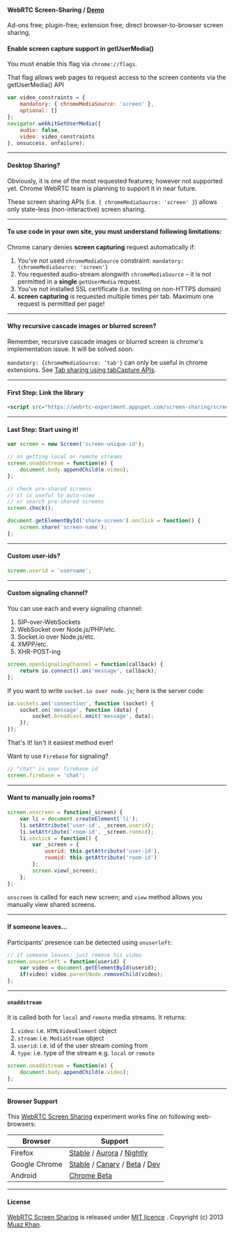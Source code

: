 #### WebRTC Screen-Sharing / [Demo](https://webrtc-experiment.appspot.com/screen-sharing/)

Ad-ons free; plugin-free; extension free; direct browser-to-browser screen sharing.

#### Enable screen capture support in getUserMedia()

You must enable this flag via `chrome://flags`.

That flag allows web pages to request access to the screen contents via the getUserMedia() API

```javascript
var video_constraints = {
    mandatory: { chromeMediaSource: 'screen' },
    optional: []
};
navigator.webkitGetUserMedia({
    audio: false,
    video: video_constraints
}, onsuccess, onfailure);
```

----

#### Desktop Sharing?

Obviously, it is one of the most requested features; however not supported yet. Chrome WebRTC team is planning to support it in near future.

These screen sharing APIs (i.e. `{ chromeMediaSource: 'screen' }`) allows only state-less (non-interactive) screen sharing.

----

#### To use code in your own site, you must understand following limitations:

Chrome canary denies **screen capturing** request automatically if:

1. You've not used `chromeMediaSource` constraint: `mandatory: {chromeMediaSource: 'screen'}`
2. You requested audio-stream alongwith `chromeMediaSource` – it is not permitted in a **single** `getUserMedia` request.
3. You've not installed SSL certificate (i.e. testing on non-HTTPS domain)
4. **screen capturing** is requested multiple times per tab. Maximum one request is permitted per page!

----

#### Why recursive cascade images or blurred screen?

Remember, recursive cascade images or blurred screen is chrome's implementation issue. It will be solved soon.

`mandatory: {chromeMediaSource: 'tab'}` can only be useful in chrome extensions. See [Tab sharing using tabCapture APIs](https://webrtc-experiment.appspot.com/screen-broadcast/).

----

#### First Step: Link the library

```html
<script src="https://webrtc-experiment.appspot.com/screen-sharing/screen.js"></script>
```

----

#### Last Step: Start using it!

```javascript
var screen = new Screen('screen-unique-id');

// on getting local or remote streams
screen.onaddstream = function(e) {
    document.body.appendChild(e.video);
};

// check pre-shared screens
// it is useful to auto-view
// or search pre-shared screens
screen.check();

document.getElementById('share-screen').onclick = function() {
    screen.share('screen-name');
};
```

----

#### Custom user-ids?

```javascript
screen.userid = 'username';
```

----

#### Custom signaling channel?

You can use each and every signaling channel:

1. SIP-over-WebSockets
2. WebSocket over Node.js/PHP/etc.
3. Socket.io over Node.js/etc.
4. XMPP/etc.
5. XHR-POST-ing

```javascript
screen.openSignalingChannel = function(callback) {
    return io.connect().on('message', callback);
};
```

If you want to write `socket.io over node.js`; here is the server code:

```javascript
io.sockets.on('connection', function (socket) {
    socket.on('message', function (data) {
        socket.broadcast.emit('message', data);
    });
});
```

That's it! Isn't it easiest method ever!

Want to use `Firebase` for signaling?

```javascript
// "chat" is your firebase id
screen.firebase = 'chat';
```

----

#### Want to manually join rooms?

```javascript
screen.onscreen = function(_screen) {
    var li = document.createElement('li');
    li.setAttribute('user-id', _screen.userid);
    li.setAttribute('room-id', _screen.roomid);
    li.onclick = function() {
        var _screen = {
            userid: this.getAttribute('user-id'),
            roomid: this.getAttribute('room-id')
        };
        screen.view(_screen);
    };
};
```

`onscreen` is called for each new screen; and `view` method allows you manually view shared screens.

----

#### If someone leaves...

Participants' presence can be detected using `onuserleft`:

```javascript
// if someone leaves; just remove his video
screen.onuserleft = function(userid) {
    var video = document.getElementById(userid);
    if(video) video.parentNode.removeChild(video);
};
```

----

#### `onaddstream`

It is called both for `local` and `remote` media streams. It returns:

1. `video`: i.e. `HTMLVideoElement` object
2. `stream`: i.e. `MediaStream` object
3. `userid`: i.e. id of the user stream coming from
4. `type`: i.e. type of the stream e.g. `local` or `remote`

```javascript
screen.onaddstream = function(e) {
    document.body.appendChild(e.video);
};
```

----

#### Browser Support

This [WebRTC Screen Sharing](https://webrtc-experiment.appspot.com/screen-sharing/) experiment works fine on following web-browsers:

| Browser        | Support           |
| ------------- |-------------|
| Firefox | [Stable](http://www.mozilla.org/en-US/firefox/new/) / [Aurora](http://www.mozilla.org/en-US/firefox/aurora/) / [Nightly](http://nightly.mozilla.org/) |
| Google Chrome | [Stable](https://www.google.com/intl/en_uk/chrome/browser/) / [Canary](https://www.google.com/intl/en/chrome/browser/canary.html) / [Beta](https://www.google.com/intl/en/chrome/browser/beta.html) / [Dev](https://www.google.com/intl/en/chrome/browser/index.html?extra=devchannel#eula) |
| Android | [Chrome Beta](https://play.google.com/store/apps/details?id=com.chrome.beta&hl=en) |

----

#### License

[WebRTC Screen Sharing](https://webrtc-experiment.appspot.com/screen-sharing/) is released under [MIT licence](https://webrtc-experiment.appspot.com/licence/) . Copyright (c) 2013 [Muaz Khan](https://plus.google.com/100325991024054712503).
